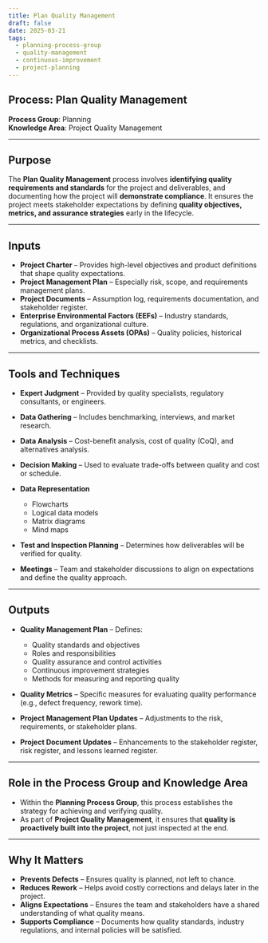 ```yaml
---
title: Plan Quality Management  
draft: false
date: 2025-03-21  
tags:  
  - planning-process-group  
  - quality-management  
  - continuous-improvement  
  - project-planning  
---
```


## Process: Plan Quality Management

**Process Group**: Planning  
**Knowledge Area**: Project Quality Management  

---

## Purpose

The **Plan Quality Management** process involves **identifying quality requirements and standards** for the project and deliverables, and documenting how the project will **demonstrate compliance**. It ensures the project meets stakeholder expectations by defining **quality objectives, metrics, and assurance strategies** early in the lifecycle.

---

## Inputs

- **Project Charter** – Provides high-level objectives and product definitions that shape quality expectations.
- **Project Management Plan** – Especially risk, scope, and requirements management plans.
- **Project Documents** – Assumption log, requirements documentation, and stakeholder register.
- **Enterprise Environmental Factors (EEFs)** – Industry standards, regulations, and organizational culture.
- **Organizational Process Assets (OPAs)** – Quality policies, historical metrics, and checklists.

---

## Tools and Techniques

- **Expert Judgment** – Provided by quality specialists, regulatory consultants, or engineers.
- **Data Gathering** – Includes benchmarking, interviews, and market research.
- **Data Analysis** – Cost-benefit analysis, cost of quality (CoQ), and alternatives analysis.
- **Decision Making** – Used to evaluate trade-offs between quality and cost or schedule.
- **Data Representation**  
  - Flowcharts  
  - Logical data models  
  - Matrix diagrams  
  - Mind maps  

- **Test and Inspection Planning** – Determines how deliverables will be verified for quality.
- **Meetings** – Team and stakeholder discussions to align on expectations and define the quality approach.

---

## Outputs

- **Quality Management Plan** – Defines:
  - Quality standards and objectives  
  - Roles and responsibilities  
  - Quality assurance and control activities  
  - Continuous improvement strategies  
  - Methods for measuring and reporting quality  

- **Quality Metrics** – Specific measures for evaluating quality performance (e.g., defect frequency, rework time).
- **Project Management Plan Updates** – Adjustments to the risk, requirements, or stakeholder plans.
- **Project Document Updates** – Enhancements to the stakeholder register, risk register, and lessons learned register.

---

## Role in the Process Group and Knowledge Area

- Within the **Planning Process Group**, this process establishes the strategy for achieving and verifying quality.
- As part of **Project Quality Management**, it ensures that **quality is proactively built into the project**, not just inspected at the end.

---

## Why It Matters

- **Prevents Defects** – Ensures quality is planned, not left to chance.
- **Reduces Rework** – Helps avoid costly corrections and delays later in the project.
- **Aligns Expectations** – Ensures the team and stakeholders have a shared understanding of what quality means.
- **Supports Compliance** – Documents how quality standards, industry regulations, and internal policies will be satisfied.
